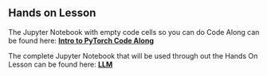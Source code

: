<!-- # Lesson: PyTorch -->
## Hands on Lesson

The Jupyter Notebook with empty code cells so you can do Code Along can be found here: **[Intro to PyTorch Code Along](https://github.com/data-bootcamp-v4/lessons/blob/main/11_extraweek/11.2_Intro_PyTorch_Tensors.ipynb)**

The complete Jupyter Notebook that will be used through out the Hands On Lesson can be found here: **[LLM](https://github.com/data-bootcamp-v4/lessons/blob/main/11_extraweek/11.2_Intro_PyTorch_Tensors.ipynb)**

